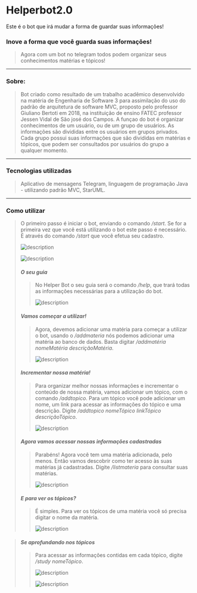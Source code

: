 # Helperbot2.0
Este é o bot que irá mudar a forma de guardar suas informações!

### Inove a forma que você guarda suas informações!
>
> Agora com um bot no telegram todos podem organizar seus conhecimentos matérias e tópicos!

---

### Sobre:
>
> Bot criado como resultado de um trabalho acadêmico desenvolvido na matéria de Engenharia de Software 3 para assimilação do uso do padrão de arquitetura de software MVC, proposto pelo professor Giuliano Bertoti em 2018, na instituição de ensino FATEC professor Jessen Vidal de São josé dos Campos.
> A funçao do bot é organizar conhecimentos de um usuário, ou de um grupo de usuários. As informações são divididas entre os usuários em grupos privados. Cada grupo possui suas informações que são divididas em matérias e tópicos, que podem ser consultados por usuários do grupo a qualquer momento.

---

### Tecnologias utilizadas
>
> Aplicativo de mensagens Telegram, linguagem de programação Java - utilizando padrão MVC, StarUML.

---

### Como utilizar
>
> O primeiro passo é iniciar o bot, enviando o comando _/start_. Se for a primeira vez que você está utilizando o bot este passo é necessário. É através do comando _/start_ que você efetua seu cadastro.
>
> ![description](Prints/ola.jpeg)
>
> ![description](Prints/start.jpeg)
>
>
>
> #### *O seu guia*
>>
>> No Helper Bot o seu guia será o comando _/help_, que trará todas as informações necessárias para a utilização do bot.
>>
>> ![description](Prints/help.jpeg)
>
>
>
> #### *Vamos começar a utilizar!*
>>
>> Agora, devemos adicionar uma matéria para começar a utilizar o bot, usando o _/addmateria_ nós podemos adicionar uma matéria ao banco de dados.
>> Basta digitar _/addmatéria nomeMatéria descriçãoMatéria_.
>>
>> ![description](img/addmatéria.jpeg)
>
>
>
> #### *Incrementar nossa matéria!*
>>
>> Para organizar melhor nossas informações e incrementar o conteúdo de nossa matéria, vamos adicionar um tópico, com o comando _/addtopico_.
>> Para um tópico você pode adicionar um nome, um link para acessar as informações do tópico e uma descrição. Digite _/addtopico nomeTópico linkTópico descriçãoTópico_.
>>
>> ![description](Prints/addtópico.jpeg)
>
>
>
> #### *Agora vamos acessar nossas informações cadastradas*
>>
>> Parabéns! Agora você tem uma matéria adicionada, pelo menos. Então vamos descobrir como ter acesso às suas matérias já cadastradas. Digite _/listmateria_ para consultar suas matérias.
>>
>> ![description](Prints/listmateria.jpeg)
>
>
>
> #### *E para ver os tópicos?*
>>
>> É simples. Para ver os tópicos de uma matéria você só precisa digitar o nome da matéria.
>>
>> ![description](Prints/mat1.jpeg)

> #### *Se aprofundando nos tópicos*
>>
>> Para acessar as informações contidas em cada tópico, digite _/study nomeTópico_.
>>
>> ![description](Prints/study.jpeg)
>>
>> ![description](Prints/study2.jpeg)
























